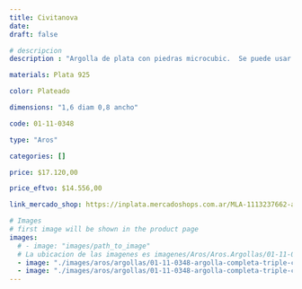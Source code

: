 ```yaml
---
title: Civitanova
date: 
draft: false

# descripcion
description : "Argolla de plata con piedras microcubic.  Se puede usar tanto con los cubic hacia el frente como con la parte posterior lisa y calada hacia el frente. Dos aros en uno!"

materials: Plata 925

color: Plateado

dimensions: "1,6 diam 0,8 ancho"

code: 01-11-0348

type: "Aros"

categories: []

price: $17.120,00

price_eftvo: $14.556,00

link_mercado_shop: https://inplata.mercadoshops.com.ar/MLA-1113237662-aros-plata-925-y-cristales-cubic-civitanova-_JM

# Images
# first image will be shown in the product page
images:
  # - image: "images/path_to_image"
  # La ubicacion de las imagenes es imagenes/Aros/Aros.Argollas/01-11-0348-civitanova
  - image: "./images/aros/argollas/01-11-0348-argolla-completa-triple-combinada-cubic-y-micro-cubic_a.JPG"
  - image: "./images/aros/argollas/01-11-0348-argolla-completa-triple-combinada-cubic-y-micro-cubic_b.JPG"
---
```

